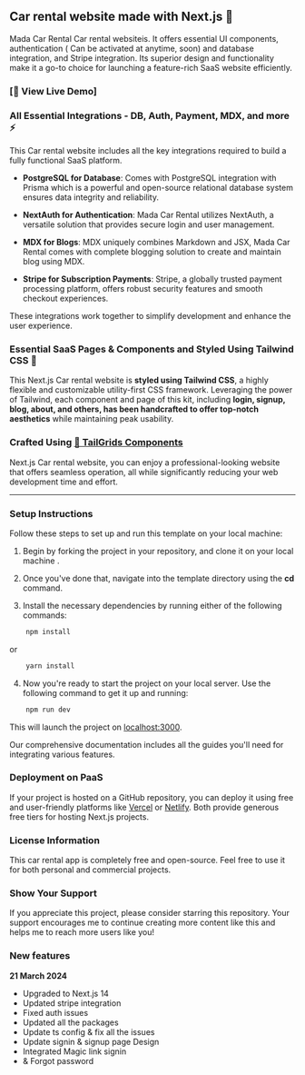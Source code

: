 

## Car rental website made with Next.js 🚀
Mada Car Rental Car rental websiteis. It offers essential UI components, authentication ( Can be activated at anytime, soon) and database integration, and Stripe integration. Its superior design and functionality make it a go-to choice for launching a feature-rich SaaS website efficiently.

### [🚀 View Live Demo]



### All Essential Integrations - DB, Auth, Payment, MDX, and more ⚡
This Car rental website  includes all the key integrations required to build a fully functional SaaS platform.

- **PostgreSQL for Database**: Comes with PostgreSQL integration with Prisma which is a powerful and open-source relational database system ensures data integrity and reliability.

- **NextAuth for Authentication**: Mada Car Rental utilizes NextAuth, a versatile solution that provides secure login and user management.

- **MDX for Blogs**: MDX uniquely combines Markdown and JSX, Mada Car Rental comes with complete blogging solution to create and maintain blog using MDX.

- **Stripe for Subscription Payments**: Stripe, a globally trusted payment processing platform, offers robust security features and smooth checkout experiences.

These integrations work together to simplify development and enhance the user experience.

### Essential SaaS Pages & Components and Styled Using Tailwind CSS 🎨
This Next.js Car rental website is **styled using Tailwind CSS**, a highly flexible and customizable utility-first CSS framework. Leveraging the power of Tailwind, each component and page of this kit, including **login, signup, blog, about, and others, has been handcrafted to offer top-notch aesthetics** while maintaining peak usability. 

### Crafted Using [🎨 TailGrids Components](https://tailgrids.com)

 Next.js Car rental website, you can enjoy a professional-looking website that offers seamless operation, all while significantly reducing your web development time and effort.
___



### Setup Instructions

Follow these steps to set up and run this template on your local machine:

1. Begin by forking the project in your repository, and clone it on your local machine .

2. Once you've done that, navigate into the template directory using the **cd** command.

3. Install the necessary dependencies by running either of the following commands:

```bash
    npm install
```

or

```bash
    yarn install
 ```

4. Now you're ready to start the project on your local server. Use the following command to get it up and running:

```bash
    npm run dev
 ```

This will launch the project on [localhost:3000](http://localhost:3000).

Our comprehensive documentation includes all the guides you'll need for integrating various features.

### Deployment on PaaS

If your project is hosted on a GitHub repository, you can deploy it using free and user-friendly platforms like [Vercel](https://vercel.com/) or [Netlify](https://netlify.com/). Both provide generous free tiers for hosting Next.js projects.

### License Information
This car rental app is completely free and open-source. Feel free to use it for both personal and commercial projects.

### Show Your Support
If you appreciate this project, please consider starring this repository. Your support encourages me to continue creating more content like this and helps me to reach more users like you!



### New features
**21 March 2024**
- Upgraded to Next.js 14
- Updated stripe integration
- Fixed auth issues
- Updated all the packages
- Update ts config & fix all the issues
- Update signin & signup page Design
- Integrated Magic link signin
- & Forgot password
